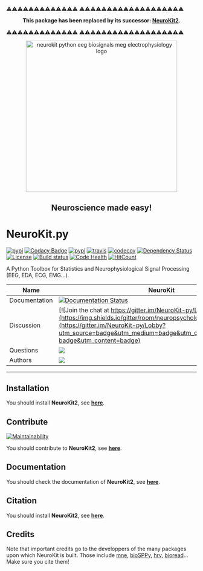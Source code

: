 :warning::warning::warning::warning::warning::warning::warning::warning::warning::warning::warning::warning::warning:
:warning::warning::warning::warning::warning::warning::warning::warning::warning::warning::warning::warning::warning::warning::warning::warning::warning::warning::warning:

**<p align="center">This package has been replaced by its successor: [NeuroKit2](https://github.com/neuropsychology/NeuroKit).</p>**

:warning::warning::warning::warning::warning::warning::warning::warning::warning::warning::warning::warning::warning:
:warning::warning::warning::warning::warning::warning::warning::warning::warning::warning::warning::warning::warning::warning::warning::warning::warning::warning::warning:



<p align="center"><a href=http://neurokit.readthedocs.io/><img src="https://github.com/neuropsychology/NeuroKit.py/blob/master/docs/img/neurokit.png" width="400" align="center" alt="neurokit python eeg biosignals meg electrophysiology logo"></a></p>

<h2 align="center">Neuroscience made easy!</h2>


# NeuroKit.py
[![pypi](https://img.shields.io/pypi/pyversions/neurokit.svg)](https://pypi.python.org/pypi/neurokit)
[![Codacy Badge](https://api.codacy.com/project/badge/Grade/d5248bd8c8574e90b5c8fe0bf2030201)](https://www.codacy.com/app/DominiqueMakowski/NeuroKit.py?utm_source=github.com&amp;utm_medium=referral&amp;utm_content=neuropsychology/NeuroKit.py&amp;utm_campaign=Badge_Grade)
[![pypi](https://img.shields.io/pypi/v/neurokit.svg)](https://pypi.python.org/pypi/neurokit)
[![travis](https://travis-ci.org/neuropsychology/NeuroKit.py.svg?branch=master)](https://travis-ci.org/neuropsychology/NeuroKit.py)
[![codecov](https://codecov.io/gh/neuropsychology/NeuroKit.py/branch/master/graph/badge.svg)](https://codecov.io/gh/neuropsychology/NeuroKit.py)
[![Dependency Status](https://dependencyci.com/github/neuropsychology/NeuroKit.py/badge)](https://dependencyci.com/github/neuropsychology/NeuroKit.py)
[![License](https://img.shields.io/pypi/l/neurokit.svg)](https://github.com/neuropsychology/NeuroKit.py/blob/master/LICENSE)
[![Build status](https://ci.appveyor.com/api/projects/status/9w4qw55143xu1gei?svg=true)](https://ci.appveyor.com/project/DominiqueMakowski/neurokit-py)
[![Code Health](https://landscape.io/github/neuropsychology/NeuroKit.py/master/landscape.svg?style=flat)](https://landscape.io/github/neuropsychology/NeuroKit.py/master)
[![HitCount](http://hits.dwyl.io/neuropsychology/neuropsychology/neurokit.py.svg)](http://hits.dwyl.io/neuropsychology/neuropsychology/neurokit.py)

A Python Toolbox for Statistics and Neurophysiological Signal Processing (EEG, EDA, ECG, EMG...).



|Name|NeuroKit|
|----------------|---|
|Documentation|[![Documentation Status](https://readthedocs.org/projects/neurokit/badge/?version=latest)](http://neurokit.readthedocs.io/en/latest/?badge=latest)|
|Discussion|[![Join the chat at https://gitter.im/NeuroKit-py/Lobby](https://img.shields.io/gitter/room/neuropsychology/NeuroKit.py.js.svg)](https://gitter.im/NeuroKit-py/Lobby?utm_source=badge&utm_medium=badge&utm_campaign=pr-badge&utm_content=badge)|
|Questions|[![](https://img.shields.io/badge/issue-create-purple.svg?colorB=FF9800)](https://github.com/neuropsychology/NeuroKit.py/issues)|
|Authors|[![](https://img.shields.io/badge/CV-D._Makowski-purple.svg?colorB=9C27B0)](https://dominiquemakowski.github.io/)|

---


## Installation

You should install **NeuroKit2**, see [**here**](https://github.com/neuropsychology/NeuroKit#installation).

## Contribute
[![Maintainability](https://api.codeclimate.com/v1/badges/e4ac002d93a655bf61c1/maintainability)](https://codeclimate.com/github/neuropsychology/NeuroKit.py/maintainability)

You should contribute to **NeuroKit2**, see [**here**](https://github.com/neuropsychology/NeuroKit#contribution).

## Documentation

You should check the documentation of **NeuroKit2**, see [**here**](https://github.com/neuropsychology/NeuroKit#documentation).


## Citation

You should install **NeuroKit2**, see [**here**](https://github.com/neuropsychology/NeuroKit#citation).



## Credits
Note that important credits go to the developpers of the many packages upon which NeuroKit is built. Those include [mne](http://mne-tools.github.io/stable/index.html), [bioSPPy](https://github.com/PIA-Group/BioSPPy), [hrv](https://github.com/rhenanbartels/hrv), [bioread](https://github.com/njvack/bioread)... Make sure you cite them!
